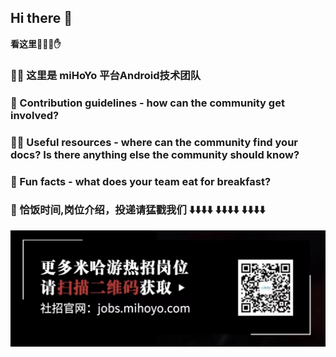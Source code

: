 ## Hi there 👋

**看这里🤞🤟🤘✋**

### 🙋‍♀️ 这里是 miHoYo 平台Android技术团队

### 🌈 Contribution guidelines - how can the community get involved?

### 👩‍💻 Useful resources - where can the community find your docs? Is there anything else the community should know?

### 🍿 Fun facts - what does your team eat for breakfast?

### 🧙 恰饭时间,岗位介绍，投递请猛戳我们 ⬇️⬇️⬇️⬇️ ⬇️⬇️⬇️⬇️ ⬇️⬇️⬇️⬇️

![](./pics/qiafan.png)
